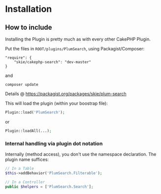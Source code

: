 # Installation

## How to include
Installing the Plugin is pretty much as with every other CakePHP Plugin.

Put the files in `ROOT/plugins/PlumSearch`, using Packagist/Composer:
```
"require": {
	"skie/cakephp-search": "dev-master"
}
```
and

	composer update

Details @ https://packagist.org/packages/skie/plum-search

This will load the plugin (within your boostrap file):
```php
Plugin::load('PlumSearch');
```
or
```php
Plugin::loadAll(...);
```

### Internal handling via plugin dot notation
Internally (method access), you don't use the namespace declaration. The plugin name suffices:
```php
// In a Table
$this->addBehavior('PlumSearch.Filterable');

// In a Controller
public $helpers = ['PlumSearch.Search'];
```
